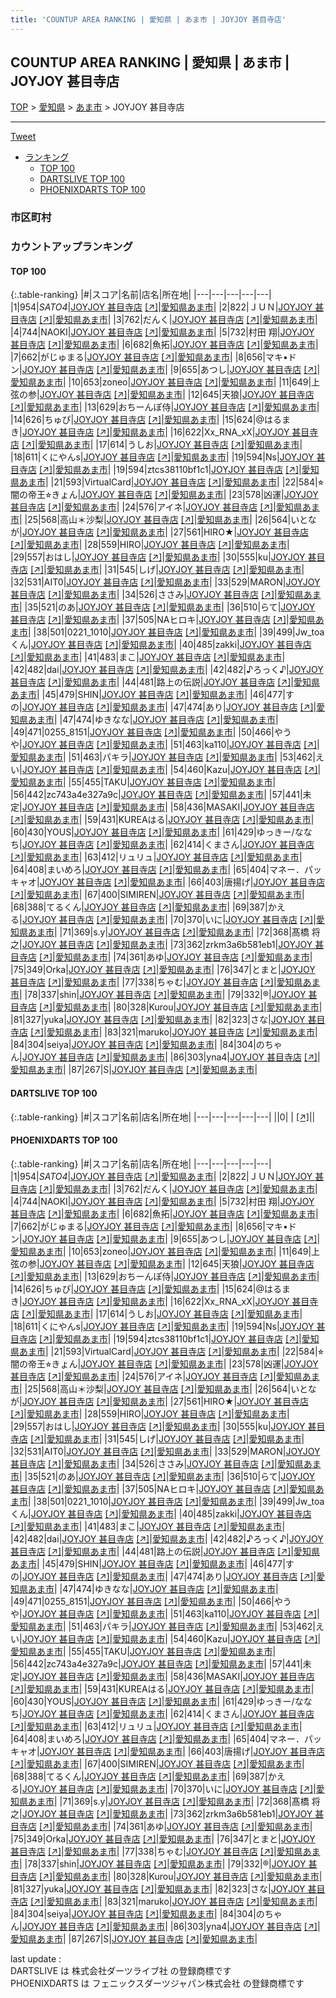 ```yaml
---
title: 'COUNTUP AREA RANKING | 愛知県 | あま市 | JOYJOY 甚目寺店'
---
```

## COUNTUP AREA RANKING | 愛知県 | あま市 | JOYJOY 甚目寺店

[TOP](/darts/rank/) > [愛知県](/darts/rank/愛知県/) > [あま市](/darts/rank/愛知県/あま市/) > JOYJOY 甚目寺店

___

<a href="https://twitter.com/share?ref_src=twsrc%5Etfw" data-text="COUNTUP AREA RANKING | 愛知県あま市JOYJOY 甚目寺店" class="twitter-share-button" data-hashtags="DARTSLIVE,PHOENIXDARTS,darts,ダーツ" data-show-count="false">Tweet</a>

* [ランキング](#カウントアップランキング)
    * [TOP 100](#top-100)
    * [DARTSLIVE TOP 100](#dartslive-top-100)
    * [PHOENIXDARTS TOP 100](#phoenixdarts-top-100)

### 市区町村

<ul>

</ul>

### カウントアップランキング

#### TOP 100



{:.table-ranking}
|#|スコア|名前|店名|所在地|
|---|---|---|---|---|
|1|954|<span class="rank-name-pd">*SATO4*</span>|<a href="/darts/rank/shops/10108.html">JOYJOY 甚目寺店</a> <a href="https://vs.phoenixdarts.com/jp/shop/shopDetailInfo/s_10108?s_seq=10108">[↗]</a>|<a href="/darts/rank/愛知県/あま市">愛知県あま市</a>|
|2|822|<span class="rank-name-pd">ＪＵＮ</span>|<a href="/darts/rank/shops/10108.html">JOYJOY 甚目寺店</a> <a href="https://vs.phoenixdarts.com/jp/shop/shopDetailInfo/s_10108?s_seq=10108">[↗]</a>|<a href="/darts/rank/愛知県/あま市">愛知県あま市</a>|
|3|762|<span class="rank-name-pd">だんく</span>|<a href="/darts/rank/shops/10108.html">JOYJOY 甚目寺店</a> <a href="https://vs.phoenixdarts.com/jp/shop/shopDetailInfo/s_10108?s_seq=10108">[↗]</a>|<a href="/darts/rank/愛知県/あま市">愛知県あま市</a>|
|4|744|<span class="rank-name-pd">NAOKI</span>|<a href="/darts/rank/shops/10108.html">JOYJOY 甚目寺店</a> <a href="https://vs.phoenixdarts.com/jp/shop/shopDetailInfo/s_10108?s_seq=10108">[↗]</a>|<a href="/darts/rank/愛知県/あま市">愛知県あま市</a>|
|5|732|<span class="rank-name-pd"><span class="pro-icon-pd"></span>村田 翔</span>|<a href="/darts/rank/shops/10108.html">JOYJOY 甚目寺店</a> <a href="https://vs.phoenixdarts.com/jp/shop/shopDetailInfo/s_10108?s_seq=10108">[↗]</a>|<a href="/darts/rank/愛知県/あま市">愛知県あま市</a>|
|6|682|<span class="rank-name-pd">魚拓</span>|<a href="/darts/rank/shops/10108.html">JOYJOY 甚目寺店</a> <a href="https://vs.phoenixdarts.com/jp/shop/shopDetailInfo/s_10108?s_seq=10108">[↗]</a>|<a href="/darts/rank/愛知県/あま市">愛知県あま市</a>|
|7|662|<span class="rank-name-pd">がじゅまる</span>|<a href="/darts/rank/shops/10108.html">JOYJOY 甚目寺店</a> <a href="https://vs.phoenixdarts.com/jp/shop/shopDetailInfo/s_10108?s_seq=10108">[↗]</a>|<a href="/darts/rank/愛知県/あま市">愛知県あま市</a>|
|8|656|<span class="rank-name-pd">マキ•ドン</span>|<a href="/darts/rank/shops/10108.html">JOYJOY 甚目寺店</a> <a href="https://vs.phoenixdarts.com/jp/shop/shopDetailInfo/s_10108?s_seq=10108">[↗]</a>|<a href="/darts/rank/愛知県/あま市">愛知県あま市</a>|
|9|655|<span class="rank-name-pd">あつし</span>|<a href="/darts/rank/shops/10108.html">JOYJOY 甚目寺店</a> <a href="https://vs.phoenixdarts.com/jp/shop/shopDetailInfo/s_10108?s_seq=10108">[↗]</a>|<a href="/darts/rank/愛知県/あま市">愛知県あま市</a>|
|10|653|<span class="rank-name-pd">zoneo</span>|<a href="/darts/rank/shops/10108.html">JOYJOY 甚目寺店</a> <a href="https://vs.phoenixdarts.com/jp/shop/shopDetailInfo/s_10108?s_seq=10108">[↗]</a>|<a href="/darts/rank/愛知県/あま市">愛知県あま市</a>|
|11|649|<span class="rank-name-pd">上弦の参</span>|<a href="/darts/rank/shops/10108.html">JOYJOY 甚目寺店</a> <a href="https://vs.phoenixdarts.com/jp/shop/shopDetailInfo/s_10108?s_seq=10108">[↗]</a>|<a href="/darts/rank/愛知県/あま市">愛知県あま市</a>|
|12|645|<span class="rank-name-pd">天狼</span>|<a href="/darts/rank/shops/10108.html">JOYJOY 甚目寺店</a> <a href="https://vs.phoenixdarts.com/jp/shop/shopDetailInfo/s_10108?s_seq=10108">[↗]</a>|<a href="/darts/rank/愛知県/あま市">愛知県あま市</a>|
|13|629|<span class="rank-name-pd">おちーんぽ侍</span>|<a href="/darts/rank/shops/10108.html">JOYJOY 甚目寺店</a> <a href="https://vs.phoenixdarts.com/jp/shop/shopDetailInfo/s_10108?s_seq=10108">[↗]</a>|<a href="/darts/rank/愛知県/あま市">愛知県あま市</a>|
|14|626|<span class="rank-name-pd">ちゅぴ</span>|<a href="/darts/rank/shops/10108.html">JOYJOY 甚目寺店</a> <a href="https://vs.phoenixdarts.com/jp/shop/shopDetailInfo/s_10108?s_seq=10108">[↗]</a>|<a href="/darts/rank/愛知県/あま市">愛知県あま市</a>|
|15|624|<span class="rank-name-pd">@はるまき</span>|<a href="/darts/rank/shops/10108.html">JOYJOY 甚目寺店</a> <a href="https://vs.phoenixdarts.com/jp/shop/shopDetailInfo/s_10108?s_seq=10108">[↗]</a>|<a href="/darts/rank/愛知県/あま市">愛知県あま市</a>|
|16|622|<span class="rank-name-pd">Xx_RNA_xX</span>|<a href="/darts/rank/shops/10108.html">JOYJOY 甚目寺店</a> <a href="https://vs.phoenixdarts.com/jp/shop/shopDetailInfo/s_10108?s_seq=10108">[↗]</a>|<a href="/darts/rank/愛知県/あま市">愛知県あま市</a>|
|17|614|<span class="rank-name-pd">うしお</span>|<a href="/darts/rank/shops/10108.html">JOYJOY 甚目寺店</a> <a href="https://vs.phoenixdarts.com/jp/shop/shopDetailInfo/s_10108?s_seq=10108">[↗]</a>|<a href="/darts/rank/愛知県/あま市">愛知県あま市</a>|
|18|611|<span class="rank-name-pd">くにやんs</span>|<a href="/darts/rank/shops/10108.html">JOYJOY 甚目寺店</a> <a href="https://vs.phoenixdarts.com/jp/shop/shopDetailInfo/s_10108?s_seq=10108">[↗]</a>|<a href="/darts/rank/愛知県/あま市">愛知県あま市</a>|
|19|594|<span class="rank-name-pd">Ns</span>|<a href="/darts/rank/shops/10108.html">JOYJOY 甚目寺店</a> <a href="https://vs.phoenixdarts.com/jp/shop/shopDetailInfo/s_10108?s_seq=10108">[↗]</a>|<a href="/darts/rank/愛知県/あま市">愛知県あま市</a>|
|19|594|<span class="rank-name-pd">ztcs38110bf1c1</span>|<a href="/darts/rank/shops/10108.html">JOYJOY 甚目寺店</a> <a href="https://vs.phoenixdarts.com/jp/shop/shopDetailInfo/s_10108?s_seq=10108">[↗]</a>|<a href="/darts/rank/愛知県/あま市">愛知県あま市</a>|
|21|593|<span class="rank-name-pd">VirtualCard</span>|<a href="/darts/rank/shops/10108.html">JOYJOY 甚目寺店</a> <a href="https://vs.phoenixdarts.com/jp/shop/shopDetailInfo/s_10108?s_seq=10108">[↗]</a>|<a href="/darts/rank/愛知県/あま市">愛知県あま市</a>|
|22|584|<span class="rank-name-pd">⭐︎闇の帝王⭐︎きょん</span>|<a href="/darts/rank/shops/10108.html">JOYJOY 甚目寺店</a> <a href="https://vs.phoenixdarts.com/jp/shop/shopDetailInfo/s_10108?s_seq=10108">[↗]</a>|<a href="/darts/rank/愛知県/あま市">愛知県あま市</a>|
|23|578|<span class="rank-name-pd">凶運</span>|<a href="/darts/rank/shops/10108.html">JOYJOY 甚目寺店</a> <a href="https://vs.phoenixdarts.com/jp/shop/shopDetailInfo/s_10108?s_seq=10108">[↗]</a>|<a href="/darts/rank/愛知県/あま市">愛知県あま市</a>|
|24|576|<span class="rank-name-pd">アイネ</span>|<a href="/darts/rank/shops/10108.html">JOYJOY 甚目寺店</a> <a href="https://vs.phoenixdarts.com/jp/shop/shopDetailInfo/s_10108?s_seq=10108">[↗]</a>|<a href="/darts/rank/愛知県/あま市">愛知県あま市</a>|
|25|568|<span class="rank-name-pd">高山＊沙梨</span>|<a href="/darts/rank/shops/10108.html">JOYJOY 甚目寺店</a> <a href="https://vs.phoenixdarts.com/jp/shop/shopDetailInfo/s_10108?s_seq=10108">[↗]</a>|<a href="/darts/rank/愛知県/あま市">愛知県あま市</a>|
|26|564|<span class="rank-name-pd">いとなが</span>|<a href="/darts/rank/shops/10108.html">JOYJOY 甚目寺店</a> <a href="https://vs.phoenixdarts.com/jp/shop/shopDetailInfo/s_10108?s_seq=10108">[↗]</a>|<a href="/darts/rank/愛知県/あま市">愛知県あま市</a>|
|27|561|<span class="rank-name-pd">HIRO★</span>|<a href="/darts/rank/shops/10108.html">JOYJOY 甚目寺店</a> <a href="https://vs.phoenixdarts.com/jp/shop/shopDetailInfo/s_10108?s_seq=10108">[↗]</a>|<a href="/darts/rank/愛知県/あま市">愛知県あま市</a>|
|28|559|<span class="rank-name-pd">HIRO</span>|<a href="/darts/rank/shops/10108.html">JOYJOY 甚目寺店</a> <a href="https://vs.phoenixdarts.com/jp/shop/shopDetailInfo/s_10108?s_seq=10108">[↗]</a>|<a href="/darts/rank/愛知県/あま市">愛知県あま市</a>|
|29|557|<span class="rank-name-pd">おはし</span>|<a href="/darts/rank/shops/10108.html">JOYJOY 甚目寺店</a> <a href="https://vs.phoenixdarts.com/jp/shop/shopDetailInfo/s_10108?s_seq=10108">[↗]</a>|<a href="/darts/rank/愛知県/あま市">愛知県あま市</a>|
|30|555|<span class="rank-name-pd">ku</span>|<a href="/darts/rank/shops/10108.html">JOYJOY 甚目寺店</a> <a href="https://vs.phoenixdarts.com/jp/shop/shopDetailInfo/s_10108?s_seq=10108">[↗]</a>|<a href="/darts/rank/愛知県/あま市">愛知県あま市</a>|
|31|545|<span class="rank-name-pd">しげ</span>|<a href="/darts/rank/shops/10108.html">JOYJOY 甚目寺店</a> <a href="https://vs.phoenixdarts.com/jp/shop/shopDetailInfo/s_10108?s_seq=10108">[↗]</a>|<a href="/darts/rank/愛知県/あま市">愛知県あま市</a>|
|32|531|<span class="rank-name-pd">AIT0</span>|<a href="/darts/rank/shops/10108.html">JOYJOY 甚目寺店</a> <a href="https://vs.phoenixdarts.com/jp/shop/shopDetailInfo/s_10108?s_seq=10108">[↗]</a>|<a href="/darts/rank/愛知県/あま市">愛知県あま市</a>|
|33|529|<span class="rank-name-pd">MARON</span>|<a href="/darts/rank/shops/10108.html">JOYJOY 甚目寺店</a> <a href="https://vs.phoenixdarts.com/jp/shop/shopDetailInfo/s_10108?s_seq=10108">[↗]</a>|<a href="/darts/rank/愛知県/あま市">愛知県あま市</a>|
|34|526|<span class="rank-name-pd">ささみ</span>|<a href="/darts/rank/shops/10108.html">JOYJOY 甚目寺店</a> <a href="https://vs.phoenixdarts.com/jp/shop/shopDetailInfo/s_10108?s_seq=10108">[↗]</a>|<a href="/darts/rank/愛知県/あま市">愛知県あま市</a>|
|35|521|<span class="rank-name-pd">のあ</span>|<a href="/darts/rank/shops/10108.html">JOYJOY 甚目寺店</a> <a href="https://vs.phoenixdarts.com/jp/shop/shopDetailInfo/s_10108?s_seq=10108">[↗]</a>|<a href="/darts/rank/愛知県/あま市">愛知県あま市</a>|
|36|510|<span class="rank-name-pd">らて</span>|<a href="/darts/rank/shops/10108.html">JOYJOY 甚目寺店</a> <a href="https://vs.phoenixdarts.com/jp/shop/shopDetailInfo/s_10108?s_seq=10108">[↗]</a>|<a href="/darts/rank/愛知県/あま市">愛知県あま市</a>|
|37|505|<span class="rank-name-pd">NAヒロキ</span>|<a href="/darts/rank/shops/10108.html">JOYJOY 甚目寺店</a> <a href="https://vs.phoenixdarts.com/jp/shop/shopDetailInfo/s_10108?s_seq=10108">[↗]</a>|<a href="/darts/rank/愛知県/あま市">愛知県あま市</a>|
|38|501|<span class="rank-name-pd">0221_1010</span>|<a href="/darts/rank/shops/10108.html">JOYJOY 甚目寺店</a> <a href="https://vs.phoenixdarts.com/jp/shop/shopDetailInfo/s_10108?s_seq=10108">[↗]</a>|<a href="/darts/rank/愛知県/あま市">愛知県あま市</a>|
|39|499|<span class="rank-name-pd">Jw_toaくん</span>|<a href="/darts/rank/shops/10108.html">JOYJOY 甚目寺店</a> <a href="https://vs.phoenixdarts.com/jp/shop/shopDetailInfo/s_10108?s_seq=10108">[↗]</a>|<a href="/darts/rank/愛知県/あま市">愛知県あま市</a>|
|40|485|<span class="rank-name-pd">zakki</span>|<a href="/darts/rank/shops/10108.html">JOYJOY 甚目寺店</a> <a href="https://vs.phoenixdarts.com/jp/shop/shopDetailInfo/s_10108?s_seq=10108">[↗]</a>|<a href="/darts/rank/愛知県/あま市">愛知県あま市</a>|
|41|483|<span class="rank-name-pd">まこ</span>|<a href="/darts/rank/shops/10108.html">JOYJOY 甚目寺店</a> <a href="https://vs.phoenixdarts.com/jp/shop/shopDetailInfo/s_10108?s_seq=10108">[↗]</a>|<a href="/darts/rank/愛知県/あま市">愛知県あま市</a>|
|42|482|<span class="rank-name-pd">dai</span>|<a href="/darts/rank/shops/10108.html">JOYJOY 甚目寺店</a> <a href="https://vs.phoenixdarts.com/jp/shop/shopDetailInfo/s_10108?s_seq=10108">[↗]</a>|<a href="/darts/rank/愛知県/あま市">愛知県あま市</a>|
|42|482|<span class="rank-name-pd">♪ろっく♪</span>|<a href="/darts/rank/shops/10108.html">JOYJOY 甚目寺店</a> <a href="https://vs.phoenixdarts.com/jp/shop/shopDetailInfo/s_10108?s_seq=10108">[↗]</a>|<a href="/darts/rank/愛知県/あま市">愛知県あま市</a>|
|44|481|<span class="rank-name-pd">路上の伝説</span>|<a href="/darts/rank/shops/10108.html">JOYJOY 甚目寺店</a> <a href="https://vs.phoenixdarts.com/jp/shop/shopDetailInfo/s_10108?s_seq=10108">[↗]</a>|<a href="/darts/rank/愛知県/あま市">愛知県あま市</a>|
|45|479|<span class="rank-name-pd">SHIN</span>|<a href="/darts/rank/shops/10108.html">JOYJOY 甚目寺店</a> <a href="https://vs.phoenixdarts.com/jp/shop/shopDetailInfo/s_10108?s_seq=10108">[↗]</a>|<a href="/darts/rank/愛知県/あま市">愛知県あま市</a>|
|46|477|<span class="rank-name-pd">すの</span>|<a href="/darts/rank/shops/10108.html">JOYJOY 甚目寺店</a> <a href="https://vs.phoenixdarts.com/jp/shop/shopDetailInfo/s_10108?s_seq=10108">[↗]</a>|<a href="/darts/rank/愛知県/あま市">愛知県あま市</a>|
|47|474|<span class="rank-name-pd">あり</span>|<a href="/darts/rank/shops/10108.html">JOYJOY 甚目寺店</a> <a href="https://vs.phoenixdarts.com/jp/shop/shopDetailInfo/s_10108?s_seq=10108">[↗]</a>|<a href="/darts/rank/愛知県/あま市">愛知県あま市</a>|
|47|474|<span class="rank-name-pd">ゆきなな</span>|<a href="/darts/rank/shops/10108.html">JOYJOY 甚目寺店</a> <a href="https://vs.phoenixdarts.com/jp/shop/shopDetailInfo/s_10108?s_seq=10108">[↗]</a>|<a href="/darts/rank/愛知県/あま市">愛知県あま市</a>|
|49|471|<span class="rank-name-pd">0255_8151</span>|<a href="/darts/rank/shops/10108.html">JOYJOY 甚目寺店</a> <a href="https://vs.phoenixdarts.com/jp/shop/shopDetailInfo/s_10108?s_seq=10108">[↗]</a>|<a href="/darts/rank/愛知県/あま市">愛知県あま市</a>|
|50|466|<span class="rank-name-pd">やうや</span>|<a href="/darts/rank/shops/10108.html">JOYJOY 甚目寺店</a> <a href="https://vs.phoenixdarts.com/jp/shop/shopDetailInfo/s_10108?s_seq=10108">[↗]</a>|<a href="/darts/rank/愛知県/あま市">愛知県あま市</a>|
|51|463|<span class="rank-name-pd">ka110</span>|<a href="/darts/rank/shops/10108.html">JOYJOY 甚目寺店</a> <a href="https://vs.phoenixdarts.com/jp/shop/shopDetailInfo/s_10108?s_seq=10108">[↗]</a>|<a href="/darts/rank/愛知県/あま市">愛知県あま市</a>|
|51|463|<span class="rank-name-pd">パキラ</span>|<a href="/darts/rank/shops/10108.html">JOYJOY 甚目寺店</a> <a href="https://vs.phoenixdarts.com/jp/shop/shopDetailInfo/s_10108?s_seq=10108">[↗]</a>|<a href="/darts/rank/愛知県/あま市">愛知県あま市</a>|
|53|462|<span class="rank-name-pd">えい</span>|<a href="/darts/rank/shops/10108.html">JOYJOY 甚目寺店</a> <a href="https://vs.phoenixdarts.com/jp/shop/shopDetailInfo/s_10108?s_seq=10108">[↗]</a>|<a href="/darts/rank/愛知県/あま市">愛知県あま市</a>|
|54|460|<span class="rank-name-pd">Kazu</span>|<a href="/darts/rank/shops/10108.html">JOYJOY 甚目寺店</a> <a href="https://vs.phoenixdarts.com/jp/shop/shopDetailInfo/s_10108?s_seq=10108">[↗]</a>|<a href="/darts/rank/愛知県/あま市">愛知県あま市</a>|
|55|455|<span class="rank-name-pd">TAKU</span>|<a href="/darts/rank/shops/10108.html">JOYJOY 甚目寺店</a> <a href="https://vs.phoenixdarts.com/jp/shop/shopDetailInfo/s_10108?s_seq=10108">[↗]</a>|<a href="/darts/rank/愛知県/あま市">愛知県あま市</a>|
|56|442|<span class="rank-name-pd">zc743a4e327a9c</span>|<a href="/darts/rank/shops/10108.html">JOYJOY 甚目寺店</a> <a href="https://vs.phoenixdarts.com/jp/shop/shopDetailInfo/s_10108?s_seq=10108">[↗]</a>|<a href="/darts/rank/愛知県/あま市">愛知県あま市</a>|
|57|441|<span class="rank-name-pd">未定</span>|<a href="/darts/rank/shops/10108.html">JOYJOY 甚目寺店</a> <a href="https://vs.phoenixdarts.com/jp/shop/shopDetailInfo/s_10108?s_seq=10108">[↗]</a>|<a href="/darts/rank/愛知県/あま市">愛知県あま市</a>|
|58|436|<span class="rank-name-pd">MASAKI</span>|<a href="/darts/rank/shops/10108.html">JOYJOY 甚目寺店</a> <a href="https://vs.phoenixdarts.com/jp/shop/shopDetailInfo/s_10108?s_seq=10108">[↗]</a>|<a href="/darts/rank/愛知県/あま市">愛知県あま市</a>|
|59|431|<span class="rank-name-pd">KUREAはる</span>|<a href="/darts/rank/shops/10108.html">JOYJOY 甚目寺店</a> <a href="https://vs.phoenixdarts.com/jp/shop/shopDetailInfo/s_10108?s_seq=10108">[↗]</a>|<a href="/darts/rank/愛知県/あま市">愛知県あま市</a>|
|60|430|<span class="rank-name-pd">YOUS</span>|<a href="/darts/rank/shops/10108.html">JOYJOY 甚目寺店</a> <a href="https://vs.phoenixdarts.com/jp/shop/shopDetailInfo/s_10108?s_seq=10108">[↗]</a>|<a href="/darts/rank/愛知県/あま市">愛知県あま市</a>|
|61|429|<span class="rank-name-pd">ゆっきー/ななち</span>|<a href="/darts/rank/shops/10108.html">JOYJOY 甚目寺店</a> <a href="https://vs.phoenixdarts.com/jp/shop/shopDetailInfo/s_10108?s_seq=10108">[↗]</a>|<a href="/darts/rank/愛知県/あま市">愛知県あま市</a>|
|62|414|<span class="rank-name-pd">くまさん</span>|<a href="/darts/rank/shops/10108.html">JOYJOY 甚目寺店</a> <a href="https://vs.phoenixdarts.com/jp/shop/shopDetailInfo/s_10108?s_seq=10108">[↗]</a>|<a href="/darts/rank/愛知県/あま市">愛知県あま市</a>|
|63|412|<span class="rank-name-pd">リュリュ</span>|<a href="/darts/rank/shops/10108.html">JOYJOY 甚目寺店</a> <a href="https://vs.phoenixdarts.com/jp/shop/shopDetailInfo/s_10108?s_seq=10108">[↗]</a>|<a href="/darts/rank/愛知県/あま市">愛知県あま市</a>|
|64|408|<span class="rank-name-pd">まいめろ</span>|<a href="/darts/rank/shops/10108.html">JOYJOY 甚目寺店</a> <a href="https://vs.phoenixdarts.com/jp/shop/shopDetailInfo/s_10108?s_seq=10108">[↗]</a>|<a href="/darts/rank/愛知県/あま市">愛知県あま市</a>|
|65|404|<span class="rank-name-pd">マネー．パッキャオ</span>|<a href="/darts/rank/shops/10108.html">JOYJOY 甚目寺店</a> <a href="https://vs.phoenixdarts.com/jp/shop/shopDetailInfo/s_10108?s_seq=10108">[↗]</a>|<a href="/darts/rank/愛知県/あま市">愛知県あま市</a>|
|66|403|<span class="rank-name-pd">唐揚げ</span>|<a href="/darts/rank/shops/10108.html">JOYJOY 甚目寺店</a> <a href="https://vs.phoenixdarts.com/jp/shop/shopDetailInfo/s_10108?s_seq=10108">[↗]</a>|<a href="/darts/rank/愛知県/あま市">愛知県あま市</a>|
|67|400|<span class="rank-name-pd">SIMIREN</span>|<a href="/darts/rank/shops/10108.html">JOYJOY 甚目寺店</a> <a href="https://vs.phoenixdarts.com/jp/shop/shopDetailInfo/s_10108?s_seq=10108">[↗]</a>|<a href="/darts/rank/愛知県/あま市">愛知県あま市</a>|
|68|388|<span class="rank-name-pd">てるくん</span>|<a href="/darts/rank/shops/10108.html">JOYJOY 甚目寺店</a> <a href="https://vs.phoenixdarts.com/jp/shop/shopDetailInfo/s_10108?s_seq=10108">[↗]</a>|<a href="/darts/rank/愛知県/あま市">愛知県あま市</a>|
|69|387|<span class="rank-name-pd">かえる</span>|<a href="/darts/rank/shops/10108.html">JOYJOY 甚目寺店</a> <a href="https://vs.phoenixdarts.com/jp/shop/shopDetailInfo/s_10108?s_seq=10108">[↗]</a>|<a href="/darts/rank/愛知県/あま市">愛知県あま市</a>|
|70|370|<span class="rank-name-pd">いに</span>|<a href="/darts/rank/shops/10108.html">JOYJOY 甚目寺店</a> <a href="https://vs.phoenixdarts.com/jp/shop/shopDetailInfo/s_10108?s_seq=10108">[↗]</a>|<a href="/darts/rank/愛知県/あま市">愛知県あま市</a>|
|71|369|<span class="rank-name-pd">s.y</span>|<a href="/darts/rank/shops/10108.html">JOYJOY 甚目寺店</a> <a href="https://vs.phoenixdarts.com/jp/shop/shopDetailInfo/s_10108?s_seq=10108">[↗]</a>|<a href="/darts/rank/愛知県/あま市">愛知県あま市</a>|
|72|368|<span class="rank-name-pd"><span class="pro-icon-pd"></span>髙橋 将之</span>|<a href="/darts/rank/shops/10108.html">JOYJOY 甚目寺店</a> <a href="https://vs.phoenixdarts.com/jp/shop/shopDetailInfo/s_10108?s_seq=10108">[↗]</a>|<a href="/darts/rank/愛知県/あま市">愛知県あま市</a>|
|73|362|<span class="rank-name-pd">zrkm3a6b581eb1</span>|<a href="/darts/rank/shops/10108.html">JOYJOY 甚目寺店</a> <a href="https://vs.phoenixdarts.com/jp/shop/shopDetailInfo/s_10108?s_seq=10108">[↗]</a>|<a href="/darts/rank/愛知県/あま市">愛知県あま市</a>|
|74|361|<span class="rank-name-pd">あゆ</span>|<a href="/darts/rank/shops/10108.html">JOYJOY 甚目寺店</a> <a href="https://vs.phoenixdarts.com/jp/shop/shopDetailInfo/s_10108?s_seq=10108">[↗]</a>|<a href="/darts/rank/愛知県/あま市">愛知県あま市</a>|
|75|349|<span class="rank-name-pd">Orka</span>|<a href="/darts/rank/shops/10108.html">JOYJOY 甚目寺店</a> <a href="https://vs.phoenixdarts.com/jp/shop/shopDetailInfo/s_10108?s_seq=10108">[↗]</a>|<a href="/darts/rank/愛知県/あま市">愛知県あま市</a>|
|76|347|<span class="rank-name-pd">とまと</span>|<a href="/darts/rank/shops/10108.html">JOYJOY 甚目寺店</a> <a href="https://vs.phoenixdarts.com/jp/shop/shopDetailInfo/s_10108?s_seq=10108">[↗]</a>|<a href="/darts/rank/愛知県/あま市">愛知県あま市</a>|
|77|338|<span class="rank-name-pd">ちゃむ</span>|<a href="/darts/rank/shops/10108.html">JOYJOY 甚目寺店</a> <a href="https://vs.phoenixdarts.com/jp/shop/shopDetailInfo/s_10108?s_seq=10108">[↗]</a>|<a href="/darts/rank/愛知県/あま市">愛知県あま市</a>|
|78|337|<span class="rank-name-pd">shin</span>|<a href="/darts/rank/shops/10108.html">JOYJOY 甚目寺店</a> <a href="https://vs.phoenixdarts.com/jp/shop/shopDetailInfo/s_10108?s_seq=10108">[↗]</a>|<a href="/darts/rank/愛知県/あま市">愛知県あま市</a>|
|79|332|<span class="rank-name-pd">®️</span>|<a href="/darts/rank/shops/10108.html">JOYJOY 甚目寺店</a> <a href="https://vs.phoenixdarts.com/jp/shop/shopDetailInfo/s_10108?s_seq=10108">[↗]</a>|<a href="/darts/rank/愛知県/あま市">愛知県あま市</a>|
|80|328|<span class="rank-name-pd">Kurou</span>|<a href="/darts/rank/shops/10108.html">JOYJOY 甚目寺店</a> <a href="https://vs.phoenixdarts.com/jp/shop/shopDetailInfo/s_10108?s_seq=10108">[↗]</a>|<a href="/darts/rank/愛知県/あま市">愛知県あま市</a>|
|81|327|<span class="rank-name-pd">yuka</span>|<a href="/darts/rank/shops/10108.html">JOYJOY 甚目寺店</a> <a href="https://vs.phoenixdarts.com/jp/shop/shopDetailInfo/s_10108?s_seq=10108">[↗]</a>|<a href="/darts/rank/愛知県/あま市">愛知県あま市</a>|
|82|323|<span class="rank-name-pd">さな</span>|<a href="/darts/rank/shops/10108.html">JOYJOY 甚目寺店</a> <a href="https://vs.phoenixdarts.com/jp/shop/shopDetailInfo/s_10108?s_seq=10108">[↗]</a>|<a href="/darts/rank/愛知県/あま市">愛知県あま市</a>|
|83|321|<span class="rank-name-pd">maruko</span>|<a href="/darts/rank/shops/10108.html">JOYJOY 甚目寺店</a> <a href="https://vs.phoenixdarts.com/jp/shop/shopDetailInfo/s_10108?s_seq=10108">[↗]</a>|<a href="/darts/rank/愛知県/あま市">愛知県あま市</a>|
|84|304|<span class="rank-name-pd">seiya</span>|<a href="/darts/rank/shops/10108.html">JOYJOY 甚目寺店</a> <a href="https://vs.phoenixdarts.com/jp/shop/shopDetailInfo/s_10108?s_seq=10108">[↗]</a>|<a href="/darts/rank/愛知県/あま市">愛知県あま市</a>|
|84|304|<span class="rank-name-pd">のちゃん</span>|<a href="/darts/rank/shops/10108.html">JOYJOY 甚目寺店</a> <a href="https://vs.phoenixdarts.com/jp/shop/shopDetailInfo/s_10108?s_seq=10108">[↗]</a>|<a href="/darts/rank/愛知県/あま市">愛知県あま市</a>|
|86|303|<span class="rank-name-pd">yna4</span>|<a href="/darts/rank/shops/10108.html">JOYJOY 甚目寺店</a> <a href="https://vs.phoenixdarts.com/jp/shop/shopDetailInfo/s_10108?s_seq=10108">[↗]</a>|<a href="/darts/rank/愛知県/あま市">愛知県あま市</a>|
|87|267|<span class="rank-name-pd">S</span>|<a href="/darts/rank/shops/10108.html">JOYJOY 甚目寺店</a> <a href="https://vs.phoenixdarts.com/jp/shop/shopDetailInfo/s_10108?s_seq=10108">[↗]</a>|<a href="/darts/rank/愛知県/あま市">愛知県あま市</a>|


#### DARTSLIVE TOP 100



{:.table-ranking}
|#|スコア|名前|店名|所在地|
|---|---|---|---|---|
||0|<span class="rank-name-dl"> </span>|<a href="/darts/rank/shops/.html"></a> <a href="">[↗]</a>|<a href="/darts/rank//"></a>|


#### PHOENIXDARTS TOP 100



{:.table-ranking}
|#|スコア|名前|店名|所在地|
|---|---|---|---|---|
|1|954|<span class="rank-name-pd">*SATO4*</span>|<a href="/darts/rank/shops/10108.html">JOYJOY 甚目寺店</a> <a href="https://vs.phoenixdarts.com/jp/shop/shopDetailInfo/s_10108?s_seq=10108">[↗]</a>|<a href="/darts/rank/愛知県/あま市">愛知県あま市</a>|
|2|822|<span class="rank-name-pd">ＪＵＮ</span>|<a href="/darts/rank/shops/10108.html">JOYJOY 甚目寺店</a> <a href="https://vs.phoenixdarts.com/jp/shop/shopDetailInfo/s_10108?s_seq=10108">[↗]</a>|<a href="/darts/rank/愛知県/あま市">愛知県あま市</a>|
|3|762|<span class="rank-name-pd">だんく</span>|<a href="/darts/rank/shops/10108.html">JOYJOY 甚目寺店</a> <a href="https://vs.phoenixdarts.com/jp/shop/shopDetailInfo/s_10108?s_seq=10108">[↗]</a>|<a href="/darts/rank/愛知県/あま市">愛知県あま市</a>|
|4|744|<span class="rank-name-pd">NAOKI</span>|<a href="/darts/rank/shops/10108.html">JOYJOY 甚目寺店</a> <a href="https://vs.phoenixdarts.com/jp/shop/shopDetailInfo/s_10108?s_seq=10108">[↗]</a>|<a href="/darts/rank/愛知県/あま市">愛知県あま市</a>|
|5|732|<span class="rank-name-pd"><span class="pro-icon-pd"></span>村田 翔</span>|<a href="/darts/rank/shops/10108.html">JOYJOY 甚目寺店</a> <a href="https://vs.phoenixdarts.com/jp/shop/shopDetailInfo/s_10108?s_seq=10108">[↗]</a>|<a href="/darts/rank/愛知県/あま市">愛知県あま市</a>|
|6|682|<span class="rank-name-pd">魚拓</span>|<a href="/darts/rank/shops/10108.html">JOYJOY 甚目寺店</a> <a href="https://vs.phoenixdarts.com/jp/shop/shopDetailInfo/s_10108?s_seq=10108">[↗]</a>|<a href="/darts/rank/愛知県/あま市">愛知県あま市</a>|
|7|662|<span class="rank-name-pd">がじゅまる</span>|<a href="/darts/rank/shops/10108.html">JOYJOY 甚目寺店</a> <a href="https://vs.phoenixdarts.com/jp/shop/shopDetailInfo/s_10108?s_seq=10108">[↗]</a>|<a href="/darts/rank/愛知県/あま市">愛知県あま市</a>|
|8|656|<span class="rank-name-pd">マキ•ドン</span>|<a href="/darts/rank/shops/10108.html">JOYJOY 甚目寺店</a> <a href="https://vs.phoenixdarts.com/jp/shop/shopDetailInfo/s_10108?s_seq=10108">[↗]</a>|<a href="/darts/rank/愛知県/あま市">愛知県あま市</a>|
|9|655|<span class="rank-name-pd">あつし</span>|<a href="/darts/rank/shops/10108.html">JOYJOY 甚目寺店</a> <a href="https://vs.phoenixdarts.com/jp/shop/shopDetailInfo/s_10108?s_seq=10108">[↗]</a>|<a href="/darts/rank/愛知県/あま市">愛知県あま市</a>|
|10|653|<span class="rank-name-pd">zoneo</span>|<a href="/darts/rank/shops/10108.html">JOYJOY 甚目寺店</a> <a href="https://vs.phoenixdarts.com/jp/shop/shopDetailInfo/s_10108?s_seq=10108">[↗]</a>|<a href="/darts/rank/愛知県/あま市">愛知県あま市</a>|
|11|649|<span class="rank-name-pd">上弦の参</span>|<a href="/darts/rank/shops/10108.html">JOYJOY 甚目寺店</a> <a href="https://vs.phoenixdarts.com/jp/shop/shopDetailInfo/s_10108?s_seq=10108">[↗]</a>|<a href="/darts/rank/愛知県/あま市">愛知県あま市</a>|
|12|645|<span class="rank-name-pd">天狼</span>|<a href="/darts/rank/shops/10108.html">JOYJOY 甚目寺店</a> <a href="https://vs.phoenixdarts.com/jp/shop/shopDetailInfo/s_10108?s_seq=10108">[↗]</a>|<a href="/darts/rank/愛知県/あま市">愛知県あま市</a>|
|13|629|<span class="rank-name-pd">おちーんぽ侍</span>|<a href="/darts/rank/shops/10108.html">JOYJOY 甚目寺店</a> <a href="https://vs.phoenixdarts.com/jp/shop/shopDetailInfo/s_10108?s_seq=10108">[↗]</a>|<a href="/darts/rank/愛知県/あま市">愛知県あま市</a>|
|14|626|<span class="rank-name-pd">ちゅぴ</span>|<a href="/darts/rank/shops/10108.html">JOYJOY 甚目寺店</a> <a href="https://vs.phoenixdarts.com/jp/shop/shopDetailInfo/s_10108?s_seq=10108">[↗]</a>|<a href="/darts/rank/愛知県/あま市">愛知県あま市</a>|
|15|624|<span class="rank-name-pd">@はるまき</span>|<a href="/darts/rank/shops/10108.html">JOYJOY 甚目寺店</a> <a href="https://vs.phoenixdarts.com/jp/shop/shopDetailInfo/s_10108?s_seq=10108">[↗]</a>|<a href="/darts/rank/愛知県/あま市">愛知県あま市</a>|
|16|622|<span class="rank-name-pd">Xx_RNA_xX</span>|<a href="/darts/rank/shops/10108.html">JOYJOY 甚目寺店</a> <a href="https://vs.phoenixdarts.com/jp/shop/shopDetailInfo/s_10108?s_seq=10108">[↗]</a>|<a href="/darts/rank/愛知県/あま市">愛知県あま市</a>|
|17|614|<span class="rank-name-pd">うしお</span>|<a href="/darts/rank/shops/10108.html">JOYJOY 甚目寺店</a> <a href="https://vs.phoenixdarts.com/jp/shop/shopDetailInfo/s_10108?s_seq=10108">[↗]</a>|<a href="/darts/rank/愛知県/あま市">愛知県あま市</a>|
|18|611|<span class="rank-name-pd">くにやんs</span>|<a href="/darts/rank/shops/10108.html">JOYJOY 甚目寺店</a> <a href="https://vs.phoenixdarts.com/jp/shop/shopDetailInfo/s_10108?s_seq=10108">[↗]</a>|<a href="/darts/rank/愛知県/あま市">愛知県あま市</a>|
|19|594|<span class="rank-name-pd">Ns</span>|<a href="/darts/rank/shops/10108.html">JOYJOY 甚目寺店</a> <a href="https://vs.phoenixdarts.com/jp/shop/shopDetailInfo/s_10108?s_seq=10108">[↗]</a>|<a href="/darts/rank/愛知県/あま市">愛知県あま市</a>|
|19|594|<span class="rank-name-pd">ztcs38110bf1c1</span>|<a href="/darts/rank/shops/10108.html">JOYJOY 甚目寺店</a> <a href="https://vs.phoenixdarts.com/jp/shop/shopDetailInfo/s_10108?s_seq=10108">[↗]</a>|<a href="/darts/rank/愛知県/あま市">愛知県あま市</a>|
|21|593|<span class="rank-name-pd">VirtualCard</span>|<a href="/darts/rank/shops/10108.html">JOYJOY 甚目寺店</a> <a href="https://vs.phoenixdarts.com/jp/shop/shopDetailInfo/s_10108?s_seq=10108">[↗]</a>|<a href="/darts/rank/愛知県/あま市">愛知県あま市</a>|
|22|584|<span class="rank-name-pd">⭐︎闇の帝王⭐︎きょん</span>|<a href="/darts/rank/shops/10108.html">JOYJOY 甚目寺店</a> <a href="https://vs.phoenixdarts.com/jp/shop/shopDetailInfo/s_10108?s_seq=10108">[↗]</a>|<a href="/darts/rank/愛知県/あま市">愛知県あま市</a>|
|23|578|<span class="rank-name-pd">凶運</span>|<a href="/darts/rank/shops/10108.html">JOYJOY 甚目寺店</a> <a href="https://vs.phoenixdarts.com/jp/shop/shopDetailInfo/s_10108?s_seq=10108">[↗]</a>|<a href="/darts/rank/愛知県/あま市">愛知県あま市</a>|
|24|576|<span class="rank-name-pd">アイネ</span>|<a href="/darts/rank/shops/10108.html">JOYJOY 甚目寺店</a> <a href="https://vs.phoenixdarts.com/jp/shop/shopDetailInfo/s_10108?s_seq=10108">[↗]</a>|<a href="/darts/rank/愛知県/あま市">愛知県あま市</a>|
|25|568|<span class="rank-name-pd">高山＊沙梨</span>|<a href="/darts/rank/shops/10108.html">JOYJOY 甚目寺店</a> <a href="https://vs.phoenixdarts.com/jp/shop/shopDetailInfo/s_10108?s_seq=10108">[↗]</a>|<a href="/darts/rank/愛知県/あま市">愛知県あま市</a>|
|26|564|<span class="rank-name-pd">いとなが</span>|<a href="/darts/rank/shops/10108.html">JOYJOY 甚目寺店</a> <a href="https://vs.phoenixdarts.com/jp/shop/shopDetailInfo/s_10108?s_seq=10108">[↗]</a>|<a href="/darts/rank/愛知県/あま市">愛知県あま市</a>|
|27|561|<span class="rank-name-pd">HIRO★</span>|<a href="/darts/rank/shops/10108.html">JOYJOY 甚目寺店</a> <a href="https://vs.phoenixdarts.com/jp/shop/shopDetailInfo/s_10108?s_seq=10108">[↗]</a>|<a href="/darts/rank/愛知県/あま市">愛知県あま市</a>|
|28|559|<span class="rank-name-pd">HIRO</span>|<a href="/darts/rank/shops/10108.html">JOYJOY 甚目寺店</a> <a href="https://vs.phoenixdarts.com/jp/shop/shopDetailInfo/s_10108?s_seq=10108">[↗]</a>|<a href="/darts/rank/愛知県/あま市">愛知県あま市</a>|
|29|557|<span class="rank-name-pd">おはし</span>|<a href="/darts/rank/shops/10108.html">JOYJOY 甚目寺店</a> <a href="https://vs.phoenixdarts.com/jp/shop/shopDetailInfo/s_10108?s_seq=10108">[↗]</a>|<a href="/darts/rank/愛知県/あま市">愛知県あま市</a>|
|30|555|<span class="rank-name-pd">ku</span>|<a href="/darts/rank/shops/10108.html">JOYJOY 甚目寺店</a> <a href="https://vs.phoenixdarts.com/jp/shop/shopDetailInfo/s_10108?s_seq=10108">[↗]</a>|<a href="/darts/rank/愛知県/あま市">愛知県あま市</a>|
|31|545|<span class="rank-name-pd">しげ</span>|<a href="/darts/rank/shops/10108.html">JOYJOY 甚目寺店</a> <a href="https://vs.phoenixdarts.com/jp/shop/shopDetailInfo/s_10108?s_seq=10108">[↗]</a>|<a href="/darts/rank/愛知県/あま市">愛知県あま市</a>|
|32|531|<span class="rank-name-pd">AIT0</span>|<a href="/darts/rank/shops/10108.html">JOYJOY 甚目寺店</a> <a href="https://vs.phoenixdarts.com/jp/shop/shopDetailInfo/s_10108?s_seq=10108">[↗]</a>|<a href="/darts/rank/愛知県/あま市">愛知県あま市</a>|
|33|529|<span class="rank-name-pd">MARON</span>|<a href="/darts/rank/shops/10108.html">JOYJOY 甚目寺店</a> <a href="https://vs.phoenixdarts.com/jp/shop/shopDetailInfo/s_10108?s_seq=10108">[↗]</a>|<a href="/darts/rank/愛知県/あま市">愛知県あま市</a>|
|34|526|<span class="rank-name-pd">ささみ</span>|<a href="/darts/rank/shops/10108.html">JOYJOY 甚目寺店</a> <a href="https://vs.phoenixdarts.com/jp/shop/shopDetailInfo/s_10108?s_seq=10108">[↗]</a>|<a href="/darts/rank/愛知県/あま市">愛知県あま市</a>|
|35|521|<span class="rank-name-pd">のあ</span>|<a href="/darts/rank/shops/10108.html">JOYJOY 甚目寺店</a> <a href="https://vs.phoenixdarts.com/jp/shop/shopDetailInfo/s_10108?s_seq=10108">[↗]</a>|<a href="/darts/rank/愛知県/あま市">愛知県あま市</a>|
|36|510|<span class="rank-name-pd">らて</span>|<a href="/darts/rank/shops/10108.html">JOYJOY 甚目寺店</a> <a href="https://vs.phoenixdarts.com/jp/shop/shopDetailInfo/s_10108?s_seq=10108">[↗]</a>|<a href="/darts/rank/愛知県/あま市">愛知県あま市</a>|
|37|505|<span class="rank-name-pd">NAヒロキ</span>|<a href="/darts/rank/shops/10108.html">JOYJOY 甚目寺店</a> <a href="https://vs.phoenixdarts.com/jp/shop/shopDetailInfo/s_10108?s_seq=10108">[↗]</a>|<a href="/darts/rank/愛知県/あま市">愛知県あま市</a>|
|38|501|<span class="rank-name-pd">0221_1010</span>|<a href="/darts/rank/shops/10108.html">JOYJOY 甚目寺店</a> <a href="https://vs.phoenixdarts.com/jp/shop/shopDetailInfo/s_10108?s_seq=10108">[↗]</a>|<a href="/darts/rank/愛知県/あま市">愛知県あま市</a>|
|39|499|<span class="rank-name-pd">Jw_toaくん</span>|<a href="/darts/rank/shops/10108.html">JOYJOY 甚目寺店</a> <a href="https://vs.phoenixdarts.com/jp/shop/shopDetailInfo/s_10108?s_seq=10108">[↗]</a>|<a href="/darts/rank/愛知県/あま市">愛知県あま市</a>|
|40|485|<span class="rank-name-pd">zakki</span>|<a href="/darts/rank/shops/10108.html">JOYJOY 甚目寺店</a> <a href="https://vs.phoenixdarts.com/jp/shop/shopDetailInfo/s_10108?s_seq=10108">[↗]</a>|<a href="/darts/rank/愛知県/あま市">愛知県あま市</a>|
|41|483|<span class="rank-name-pd">まこ</span>|<a href="/darts/rank/shops/10108.html">JOYJOY 甚目寺店</a> <a href="https://vs.phoenixdarts.com/jp/shop/shopDetailInfo/s_10108?s_seq=10108">[↗]</a>|<a href="/darts/rank/愛知県/あま市">愛知県あま市</a>|
|42|482|<span class="rank-name-pd">dai</span>|<a href="/darts/rank/shops/10108.html">JOYJOY 甚目寺店</a> <a href="https://vs.phoenixdarts.com/jp/shop/shopDetailInfo/s_10108?s_seq=10108">[↗]</a>|<a href="/darts/rank/愛知県/あま市">愛知県あま市</a>|
|42|482|<span class="rank-name-pd">♪ろっく♪</span>|<a href="/darts/rank/shops/10108.html">JOYJOY 甚目寺店</a> <a href="https://vs.phoenixdarts.com/jp/shop/shopDetailInfo/s_10108?s_seq=10108">[↗]</a>|<a href="/darts/rank/愛知県/あま市">愛知県あま市</a>|
|44|481|<span class="rank-name-pd">路上の伝説</span>|<a href="/darts/rank/shops/10108.html">JOYJOY 甚目寺店</a> <a href="https://vs.phoenixdarts.com/jp/shop/shopDetailInfo/s_10108?s_seq=10108">[↗]</a>|<a href="/darts/rank/愛知県/あま市">愛知県あま市</a>|
|45|479|<span class="rank-name-pd">SHIN</span>|<a href="/darts/rank/shops/10108.html">JOYJOY 甚目寺店</a> <a href="https://vs.phoenixdarts.com/jp/shop/shopDetailInfo/s_10108?s_seq=10108">[↗]</a>|<a href="/darts/rank/愛知県/あま市">愛知県あま市</a>|
|46|477|<span class="rank-name-pd">すの</span>|<a href="/darts/rank/shops/10108.html">JOYJOY 甚目寺店</a> <a href="https://vs.phoenixdarts.com/jp/shop/shopDetailInfo/s_10108?s_seq=10108">[↗]</a>|<a href="/darts/rank/愛知県/あま市">愛知県あま市</a>|
|47|474|<span class="rank-name-pd">あり</span>|<a href="/darts/rank/shops/10108.html">JOYJOY 甚目寺店</a> <a href="https://vs.phoenixdarts.com/jp/shop/shopDetailInfo/s_10108?s_seq=10108">[↗]</a>|<a href="/darts/rank/愛知県/あま市">愛知県あま市</a>|
|47|474|<span class="rank-name-pd">ゆきなな</span>|<a href="/darts/rank/shops/10108.html">JOYJOY 甚目寺店</a> <a href="https://vs.phoenixdarts.com/jp/shop/shopDetailInfo/s_10108?s_seq=10108">[↗]</a>|<a href="/darts/rank/愛知県/あま市">愛知県あま市</a>|
|49|471|<span class="rank-name-pd">0255_8151</span>|<a href="/darts/rank/shops/10108.html">JOYJOY 甚目寺店</a> <a href="https://vs.phoenixdarts.com/jp/shop/shopDetailInfo/s_10108?s_seq=10108">[↗]</a>|<a href="/darts/rank/愛知県/あま市">愛知県あま市</a>|
|50|466|<span class="rank-name-pd">やうや</span>|<a href="/darts/rank/shops/10108.html">JOYJOY 甚目寺店</a> <a href="https://vs.phoenixdarts.com/jp/shop/shopDetailInfo/s_10108?s_seq=10108">[↗]</a>|<a href="/darts/rank/愛知県/あま市">愛知県あま市</a>|
|51|463|<span class="rank-name-pd">ka110</span>|<a href="/darts/rank/shops/10108.html">JOYJOY 甚目寺店</a> <a href="https://vs.phoenixdarts.com/jp/shop/shopDetailInfo/s_10108?s_seq=10108">[↗]</a>|<a href="/darts/rank/愛知県/あま市">愛知県あま市</a>|
|51|463|<span class="rank-name-pd">パキラ</span>|<a href="/darts/rank/shops/10108.html">JOYJOY 甚目寺店</a> <a href="https://vs.phoenixdarts.com/jp/shop/shopDetailInfo/s_10108?s_seq=10108">[↗]</a>|<a href="/darts/rank/愛知県/あま市">愛知県あま市</a>|
|53|462|<span class="rank-name-pd">えい</span>|<a href="/darts/rank/shops/10108.html">JOYJOY 甚目寺店</a> <a href="https://vs.phoenixdarts.com/jp/shop/shopDetailInfo/s_10108?s_seq=10108">[↗]</a>|<a href="/darts/rank/愛知県/あま市">愛知県あま市</a>|
|54|460|<span class="rank-name-pd">Kazu</span>|<a href="/darts/rank/shops/10108.html">JOYJOY 甚目寺店</a> <a href="https://vs.phoenixdarts.com/jp/shop/shopDetailInfo/s_10108?s_seq=10108">[↗]</a>|<a href="/darts/rank/愛知県/あま市">愛知県あま市</a>|
|55|455|<span class="rank-name-pd">TAKU</span>|<a href="/darts/rank/shops/10108.html">JOYJOY 甚目寺店</a> <a href="https://vs.phoenixdarts.com/jp/shop/shopDetailInfo/s_10108?s_seq=10108">[↗]</a>|<a href="/darts/rank/愛知県/あま市">愛知県あま市</a>|
|56|442|<span class="rank-name-pd">zc743a4e327a9c</span>|<a href="/darts/rank/shops/10108.html">JOYJOY 甚目寺店</a> <a href="https://vs.phoenixdarts.com/jp/shop/shopDetailInfo/s_10108?s_seq=10108">[↗]</a>|<a href="/darts/rank/愛知県/あま市">愛知県あま市</a>|
|57|441|<span class="rank-name-pd">未定</span>|<a href="/darts/rank/shops/10108.html">JOYJOY 甚目寺店</a> <a href="https://vs.phoenixdarts.com/jp/shop/shopDetailInfo/s_10108?s_seq=10108">[↗]</a>|<a href="/darts/rank/愛知県/あま市">愛知県あま市</a>|
|58|436|<span class="rank-name-pd">MASAKI</span>|<a href="/darts/rank/shops/10108.html">JOYJOY 甚目寺店</a> <a href="https://vs.phoenixdarts.com/jp/shop/shopDetailInfo/s_10108?s_seq=10108">[↗]</a>|<a href="/darts/rank/愛知県/あま市">愛知県あま市</a>|
|59|431|<span class="rank-name-pd">KUREAはる</span>|<a href="/darts/rank/shops/10108.html">JOYJOY 甚目寺店</a> <a href="https://vs.phoenixdarts.com/jp/shop/shopDetailInfo/s_10108?s_seq=10108">[↗]</a>|<a href="/darts/rank/愛知県/あま市">愛知県あま市</a>|
|60|430|<span class="rank-name-pd">YOUS</span>|<a href="/darts/rank/shops/10108.html">JOYJOY 甚目寺店</a> <a href="https://vs.phoenixdarts.com/jp/shop/shopDetailInfo/s_10108?s_seq=10108">[↗]</a>|<a href="/darts/rank/愛知県/あま市">愛知県あま市</a>|
|61|429|<span class="rank-name-pd">ゆっきー/ななち</span>|<a href="/darts/rank/shops/10108.html">JOYJOY 甚目寺店</a> <a href="https://vs.phoenixdarts.com/jp/shop/shopDetailInfo/s_10108?s_seq=10108">[↗]</a>|<a href="/darts/rank/愛知県/あま市">愛知県あま市</a>|
|62|414|<span class="rank-name-pd">くまさん</span>|<a href="/darts/rank/shops/10108.html">JOYJOY 甚目寺店</a> <a href="https://vs.phoenixdarts.com/jp/shop/shopDetailInfo/s_10108?s_seq=10108">[↗]</a>|<a href="/darts/rank/愛知県/あま市">愛知県あま市</a>|
|63|412|<span class="rank-name-pd">リュリュ</span>|<a href="/darts/rank/shops/10108.html">JOYJOY 甚目寺店</a> <a href="https://vs.phoenixdarts.com/jp/shop/shopDetailInfo/s_10108?s_seq=10108">[↗]</a>|<a href="/darts/rank/愛知県/あま市">愛知県あま市</a>|
|64|408|<span class="rank-name-pd">まいめろ</span>|<a href="/darts/rank/shops/10108.html">JOYJOY 甚目寺店</a> <a href="https://vs.phoenixdarts.com/jp/shop/shopDetailInfo/s_10108?s_seq=10108">[↗]</a>|<a href="/darts/rank/愛知県/あま市">愛知県あま市</a>|
|65|404|<span class="rank-name-pd">マネー．パッキャオ</span>|<a href="/darts/rank/shops/10108.html">JOYJOY 甚目寺店</a> <a href="https://vs.phoenixdarts.com/jp/shop/shopDetailInfo/s_10108?s_seq=10108">[↗]</a>|<a href="/darts/rank/愛知県/あま市">愛知県あま市</a>|
|66|403|<span class="rank-name-pd">唐揚げ</span>|<a href="/darts/rank/shops/10108.html">JOYJOY 甚目寺店</a> <a href="https://vs.phoenixdarts.com/jp/shop/shopDetailInfo/s_10108?s_seq=10108">[↗]</a>|<a href="/darts/rank/愛知県/あま市">愛知県あま市</a>|
|67|400|<span class="rank-name-pd">SIMIREN</span>|<a href="/darts/rank/shops/10108.html">JOYJOY 甚目寺店</a> <a href="https://vs.phoenixdarts.com/jp/shop/shopDetailInfo/s_10108?s_seq=10108">[↗]</a>|<a href="/darts/rank/愛知県/あま市">愛知県あま市</a>|
|68|388|<span class="rank-name-pd">てるくん</span>|<a href="/darts/rank/shops/10108.html">JOYJOY 甚目寺店</a> <a href="https://vs.phoenixdarts.com/jp/shop/shopDetailInfo/s_10108?s_seq=10108">[↗]</a>|<a href="/darts/rank/愛知県/あま市">愛知県あま市</a>|
|69|387|<span class="rank-name-pd">かえる</span>|<a href="/darts/rank/shops/10108.html">JOYJOY 甚目寺店</a> <a href="https://vs.phoenixdarts.com/jp/shop/shopDetailInfo/s_10108?s_seq=10108">[↗]</a>|<a href="/darts/rank/愛知県/あま市">愛知県あま市</a>|
|70|370|<span class="rank-name-pd">いに</span>|<a href="/darts/rank/shops/10108.html">JOYJOY 甚目寺店</a> <a href="https://vs.phoenixdarts.com/jp/shop/shopDetailInfo/s_10108?s_seq=10108">[↗]</a>|<a href="/darts/rank/愛知県/あま市">愛知県あま市</a>|
|71|369|<span class="rank-name-pd">s.y</span>|<a href="/darts/rank/shops/10108.html">JOYJOY 甚目寺店</a> <a href="https://vs.phoenixdarts.com/jp/shop/shopDetailInfo/s_10108?s_seq=10108">[↗]</a>|<a href="/darts/rank/愛知県/あま市">愛知県あま市</a>|
|72|368|<span class="rank-name-pd"><span class="pro-icon-pd"></span>髙橋 将之</span>|<a href="/darts/rank/shops/10108.html">JOYJOY 甚目寺店</a> <a href="https://vs.phoenixdarts.com/jp/shop/shopDetailInfo/s_10108?s_seq=10108">[↗]</a>|<a href="/darts/rank/愛知県/あま市">愛知県あま市</a>|
|73|362|<span class="rank-name-pd">zrkm3a6b581eb1</span>|<a href="/darts/rank/shops/10108.html">JOYJOY 甚目寺店</a> <a href="https://vs.phoenixdarts.com/jp/shop/shopDetailInfo/s_10108?s_seq=10108">[↗]</a>|<a href="/darts/rank/愛知県/あま市">愛知県あま市</a>|
|74|361|<span class="rank-name-pd">あゆ</span>|<a href="/darts/rank/shops/10108.html">JOYJOY 甚目寺店</a> <a href="https://vs.phoenixdarts.com/jp/shop/shopDetailInfo/s_10108?s_seq=10108">[↗]</a>|<a href="/darts/rank/愛知県/あま市">愛知県あま市</a>|
|75|349|<span class="rank-name-pd">Orka</span>|<a href="/darts/rank/shops/10108.html">JOYJOY 甚目寺店</a> <a href="https://vs.phoenixdarts.com/jp/shop/shopDetailInfo/s_10108?s_seq=10108">[↗]</a>|<a href="/darts/rank/愛知県/あま市">愛知県あま市</a>|
|76|347|<span class="rank-name-pd">とまと</span>|<a href="/darts/rank/shops/10108.html">JOYJOY 甚目寺店</a> <a href="https://vs.phoenixdarts.com/jp/shop/shopDetailInfo/s_10108?s_seq=10108">[↗]</a>|<a href="/darts/rank/愛知県/あま市">愛知県あま市</a>|
|77|338|<span class="rank-name-pd">ちゃむ</span>|<a href="/darts/rank/shops/10108.html">JOYJOY 甚目寺店</a> <a href="https://vs.phoenixdarts.com/jp/shop/shopDetailInfo/s_10108?s_seq=10108">[↗]</a>|<a href="/darts/rank/愛知県/あま市">愛知県あま市</a>|
|78|337|<span class="rank-name-pd">shin</span>|<a href="/darts/rank/shops/10108.html">JOYJOY 甚目寺店</a> <a href="https://vs.phoenixdarts.com/jp/shop/shopDetailInfo/s_10108?s_seq=10108">[↗]</a>|<a href="/darts/rank/愛知県/あま市">愛知県あま市</a>|
|79|332|<span class="rank-name-pd">®️</span>|<a href="/darts/rank/shops/10108.html">JOYJOY 甚目寺店</a> <a href="https://vs.phoenixdarts.com/jp/shop/shopDetailInfo/s_10108?s_seq=10108">[↗]</a>|<a href="/darts/rank/愛知県/あま市">愛知県あま市</a>|
|80|328|<span class="rank-name-pd">Kurou</span>|<a href="/darts/rank/shops/10108.html">JOYJOY 甚目寺店</a> <a href="https://vs.phoenixdarts.com/jp/shop/shopDetailInfo/s_10108?s_seq=10108">[↗]</a>|<a href="/darts/rank/愛知県/あま市">愛知県あま市</a>|
|81|327|<span class="rank-name-pd">yuka</span>|<a href="/darts/rank/shops/10108.html">JOYJOY 甚目寺店</a> <a href="https://vs.phoenixdarts.com/jp/shop/shopDetailInfo/s_10108?s_seq=10108">[↗]</a>|<a href="/darts/rank/愛知県/あま市">愛知県あま市</a>|
|82|323|<span class="rank-name-pd">さな</span>|<a href="/darts/rank/shops/10108.html">JOYJOY 甚目寺店</a> <a href="https://vs.phoenixdarts.com/jp/shop/shopDetailInfo/s_10108?s_seq=10108">[↗]</a>|<a href="/darts/rank/愛知県/あま市">愛知県あま市</a>|
|83|321|<span class="rank-name-pd">maruko</span>|<a href="/darts/rank/shops/10108.html">JOYJOY 甚目寺店</a> <a href="https://vs.phoenixdarts.com/jp/shop/shopDetailInfo/s_10108?s_seq=10108">[↗]</a>|<a href="/darts/rank/愛知県/あま市">愛知県あま市</a>|
|84|304|<span class="rank-name-pd">seiya</span>|<a href="/darts/rank/shops/10108.html">JOYJOY 甚目寺店</a> <a href="https://vs.phoenixdarts.com/jp/shop/shopDetailInfo/s_10108?s_seq=10108">[↗]</a>|<a href="/darts/rank/愛知県/あま市">愛知県あま市</a>|
|84|304|<span class="rank-name-pd">のちゃん</span>|<a href="/darts/rank/shops/10108.html">JOYJOY 甚目寺店</a> <a href="https://vs.phoenixdarts.com/jp/shop/shopDetailInfo/s_10108?s_seq=10108">[↗]</a>|<a href="/darts/rank/愛知県/あま市">愛知県あま市</a>|
|86|303|<span class="rank-name-pd">yna4</span>|<a href="/darts/rank/shops/10108.html">JOYJOY 甚目寺店</a> <a href="https://vs.phoenixdarts.com/jp/shop/shopDetailInfo/s_10108?s_seq=10108">[↗]</a>|<a href="/darts/rank/愛知県/あま市">愛知県あま市</a>|
|87|267|<span class="rank-name-pd">S</span>|<a href="/darts/rank/shops/10108.html">JOYJOY 甚目寺店</a> <a href="https://vs.phoenixdarts.com/jp/shop/shopDetailInfo/s_10108?s_seq=10108">[↗]</a>|<a href="/darts/rank/愛知県/あま市">愛知県あま市</a>|


<div class="footer border-top border-gray-light mt-5 pt-3 text-right text-gray">
    last update : <span style="font-weight: italic" id="foot_last_modified"></span><br />
    DARTSLIVE は 株式会社ダーツライブ社 の登録商標です<br />
    PHOENIXDARTS は フェニックスダーツジャパン株式会社 の登録商標です<br />
</div>

<script src="https://cdnjs.cloudflare.com/ajax/libs/jquery.tablesorter/2.31.3/js/jquery.tablesorter.min.js" integrity="sha512-qzgd5cYSZcosqpzpn7zF2ZId8f/8CHmFKZ8j7mU4OUXTNRd5g+ZHBPsgKEwoqxCtdQvExE5LprwwPAgoicguNg==" crossorigin="anonymous" referrerpolicy="no-referrer"></script>
<link rel="stylesheet" href="https://cdnjs.cloudflare.com/ajax/libs/jquery.tablesorter/2.31.3/css/theme.default.min.css" integrity="sha512-wghhOJkjQX0Lh3NSWvNKeZ0ZpNn+SPVXX1Qyc9OCaogADktxrBiBdKGDoqVUOyhStvMBmJQ8ZdMHiR3wuEq8+w==" crossorigin="anonymous" referrerpolicy="no-referrer" />
<script>
$(function() {
    $(".table-ranking").tablesorter({sortList:[[0, 0]]});
    $("#foot_last_modified").text(formatDate(new Date(document.lastModified), 'yyyy-MM-dd HH:mm:ss'));
});
</script>

<script async src="https://platform.twitter.com/widgets.js" charset="utf-8"></script>